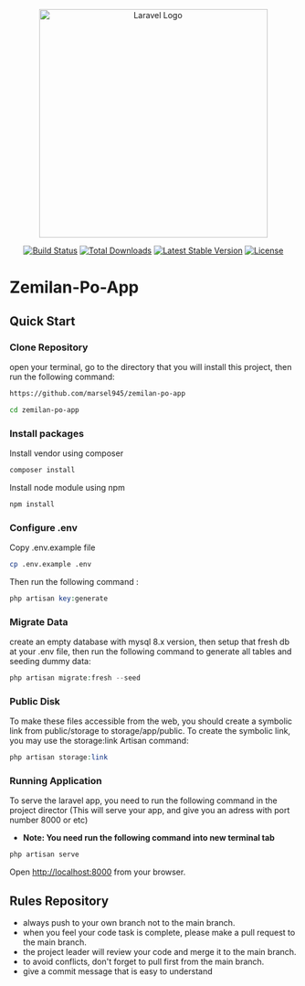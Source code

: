 <p align="center"><a href="https://laravel.com" target="_blank"><img src="https://raw.githubusercontent.com/laravel/art/master/logo-lockup/5%20SVG/2%20CMYK/1%20Full%20Color/laravel-logolockup-cmyk-red.svg" width="400" alt="Laravel Logo"></a></p>

<p align="center">
<a href="https://travis-ci.org/laravel/framework"><img src="https://travis-ci.org/laravel/framework.svg" alt="Build Status"></a>
<a href="https://packagist.org/packages/laravel/framework"><img src="https://img.shields.io/packagist/dt/laravel/framework" alt="Total Downloads"></a>
<a href="https://packagist.org/packages/laravel/framework"><img src="https://img.shields.io/packagist/v/laravel/framework" alt="Latest Stable Version"></a>
<a href="https://packagist.org/packages/laravel/framework"><img src="https://img.shields.io/packagist/l/laravel/framework" alt="License"></a>
</p>

# Zemilan-Po-App

## Quick Start

### Clone Repository
open your terminal, go to the directory that you will install this project, then run the following command:

```bash
https://github.com/marsel945/zemilan-po-app

cd zemilan-po-app 
```
### Install packages

Install vendor using composer

```bash
composer install
```

Install node module using npm

```bash
npm install
```

### Configure .env
Copy .env.example file

```bash
cp .env.example .env
```

Then run the following command :

```php
php artisan key:generate
```

### Migrate Data
create an empty database with mysql 8.x version, then setup that fresh db at your .env file, then run the following command to generate all tables and seeding dummy data:

```php
php artisan migrate:fresh --seed
```
### Public Disk
To make these files accessible from the web, you should create a symbolic link from public/storage to storage/app/public.
To create the symbolic link, you may use the storage:link Artisan command:

```php
php artisan storage:link
```

### Running Application
To serve the laravel app, you need to run the following command in the project director (This will serve your app, and give you an adress with port number 8000 or etc)
- **Note: You need run the following command into new terminal tab**

```php
php artisan serve
```
Open [http://localhost:8000](http://localhost:8000) from your browser.

## Rules Repository

- always push to your own branch not to the main branch.
- when you feel your code task is complete, please make a pull request to the main branch.
- the project leader will review your code and merge it to the main branch.
- to avoid conflicts, don't forget to pull first from the main branch.
- give a commit message that is easy to understand